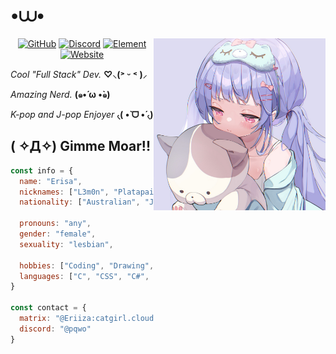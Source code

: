 
# •⩊•
<img align='right' src="https://raw.githubusercontent.com/L3m0n-Cao/L3m0n-Cao/main/pfpgh.jpg" width="275">
<p align="center">
  <a href="https://github.com/L3m0n-Cao" target="_blank"><img alt="GitHub" src="https://img.shields.io/badge/-@L3m0n--Cao-181717?style=flat-square&logo=GitHub&logoColor=white"></a>
  <a href="https://discord.com/users/1030414034484342844" target="_blank"><img alt="Discord" src="https://img.shields.io/badge/-@pqwo-5865f2?style=flat-square&logo=Discord&logoColor=white"></a>
  <a href="https://m.platapai.gay" target="_blank"><img alt="Element" src="https://img.shields.io/badge/-@Eriiza:catgirl.cloud-0dbd8b?style=flat-square&logo=element&logoColor=white"></a>
  <a href="https://platapai.com" target="_blank"><img alt="Website" src="https://img.shields.io/badge/-platapai.com-004d63?style=flat-square&logo=cloudflarepages&logoColor=white"></a>
</p>

*Cool "Full Stack" Dev.* **♡⸜(˃ ᵕ ˂ )⸝**

*Amazing Nerd.* **(๑•́ ω •̀๑)**

*K-pop and J-pop Enjoyer* **৻(  •̀ ᗜ •́  ৻)**

## __( ✧Д✧) Gimme Moar!!__
```javascript
const info = {
  name: "Erisa",
  nicknames: ["L3m0n", "Platapai", "pqwo"],
  nationality: ["Australian", "Japanese", "Vietnamese"],

  pronouns: "any",
  gender: "female",
  sexuality: "lesbian",

  hobbies: ["Coding", "Drawing", "Editing", "Music", "Photography"],
  languages: ["C", "CSS", "C#", "C++", "HTML", "Java", "Javascript", "Lua", "Python", "Ruby", "Rust", "Typescript"]
}

const contact = {
  matrix: "@Eriiza:catgirl.cloud",
  discord: "@pqwo"
}
```
